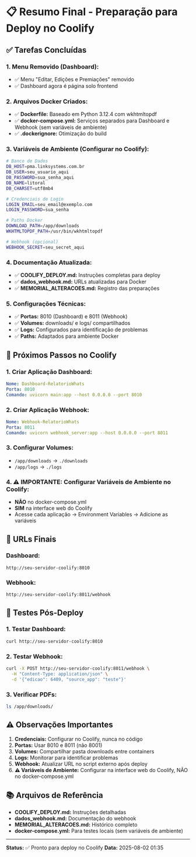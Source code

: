 # 📋 Resumo Final - Preparação para Deploy no Coolify

## ✅ **Tarefas Concluídas**

### **1. Menu Removido (Dashboard):**
- ✅ Menu "Editar, Edições e Premiações" removido
- ✅ Dashboard agora é página solo frontend

### **2. Arquivos Docker Criados:**
- ✅ **Dockerfile:** Baseado em Python 3.12.4 com wkhtmltopdf
- ✅ **docker-compose.yml:** Serviços separados para Dashboard e Webhook (sem variáveis de ambiente)
- ✅ **.dockerignore:** Otimização do build

### **3. Variáveis de Ambiente (Configurar no Coolify):**
```bash
# Banco de Dados
DB_HOST=pma.linksystems.com.br
DB_USER=seu_usuario_aqui
DB_PASSWORD=sua_senha_aqui
DB_NAME=litoral
DB_CHARSET=utf8mb4

# Credenciais de Login
LOGIN_EMAIL=seu_email@exemplo.com
LOGIN_PASSWORD=sua_senha

# Paths Docker
DOWNLOAD_PATH=/app/downloads
WKHTMLTOPDF_PATH=/usr/bin/wkhtmltopdf

# Webhook (opcional)
WEBHOOK_SECRET=seu_secret_aqui
```

### **4. Documentação Atualizada:**
- ✅ **COOLIFY_DEPLOY.md:** Instruções completas para deploy
- ✅ **dados_webhook.md:** URLs atualizadas para Docker
- ✅ **MEMORIAL_ALTERACOES.md:** Registro das preparações

### **5. Configurações Técnicas:**
- ✅ **Portas:** 8010 (Dashboard) e 8011 (Webhook)
- ✅ **Volumes:** downloads/ e logs/ compartilhados
- ✅ **Logs:** Configurados para identificação de problemas
- ✅ **Paths:** Adaptados para ambiente Docker

## 🚀 **Próximos Passos no Coolify**

### **1. Criar Aplicação Dashboard:**
```yaml
Nome: Dashboard-RelatorioWhats
Porta: 8010
Comando: uvicorn main:app --host 0.0.0.0 --port 8010
```

### **2. Criar Aplicação Webhook:**
```yaml
Nome: Webhook-RelatorioWhats
Porta: 8011
Comando: uvicorn webhook_server:app --host 0.0.0.0 --port 8011
```

### **3. Configurar Volumes:**
- `/app/downloads` → `./downloads`
- `/app/logs` → `./logs`

### **4. ⚠️ IMPORTANTE: Configurar Variáveis de Ambiente no Coolify:**
- **NÃO** no docker-compose.yml
- **SIM** na interface web do Coolify
- Acesse cada aplicação → Environment Variables → Adicione as variáveis

## 🔗 **URLs Finais**

### **Dashboard:**
```
http://seu-servidor-coolify:8010
```

### **Webhook:**
```
http://seu-servidor-coolify:8011/webhook
```

## 📝 **Testes Pós-Deploy**

### **1. Testar Dashboard:**
```bash
curl http://seu-servidor-coolify:8010
```

### **2. Testar Webhook:**
```bash
curl -X POST http://seu-servidor-coolify:8011/webhook \
  -H "Content-Type: application/json" \
  -d '{"edicao": 6409, "source_app": "teste"}'
```

### **3. Verificar PDFs:**
```bash
ls /app/downloads/
```

## ⚠️ **Observações Importantes**

1. **Credenciais:** Configurar no Coolify, nunca no código
2. **Portas:** Usar 8010 e 8011 (não 8001)
3. **Volumes:** Compartilhar pasta downloads entre containers
4. **Logs:** Monitorar para identificar problemas
5. **Webhook:** Atualizar URL no script externo após deploy
6. **⚠️ Variáveis de Ambiente:** Configurar na interface web do Coolify, NÃO no docker-compose.yml

## 📚 **Arquivos de Referência**

- **COOLIFY_DEPLOY.md:** Instruções detalhadas
- **dados_webhook.md:** Documentação do webhook
- **MEMORIAL_ALTERACOES.md:** Histórico completo
- **docker-compose.yml:** Para testes locais (sem variáveis de ambiente)

---

**Status:** ✅ Pronto para deploy no Coolify
**Data:** 2025-08-02 01:35 